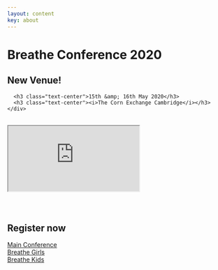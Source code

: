 ```yaml
---
layout: content
key: about
---
```


# Breathe <span class="alt-title">Conference 2020</span>

<div class="container-fluid text-center">

  <div class="row">
    <div class="col-xs-12">
      <h2 class="text-center">New Venue!</h2>

      <h3 class="text-center">15th &amp; 16th May 2020</h3>
      <h3 class="text-center"><i>The Corn Exchange Cambridge</i></h3>
    </div>
  </div>


  <!-- 16:9 aspect ratio -->
  <div class="embed-responsive embed-responsive-16by9" style="margin-top: 30px;">
    <iframe class="embed-responsive-item" src="https://player.vimeo.com/video/325671963"></iframe>
  </div>
  <div class="row" style="margin-top: 70px;">
     <h2 class="text-center">Register now</h2>
  </div>
  <div class="row" >
    <div class="col-xs-12 col-md-4">
      <div class="text-center">
        <a type="button" href="/conference" class="btn btn-secondary btn-lg">Main Conference</a>
      </div>
    </div>
    <div class="col-xs-12 col-md-4">
      <div class="text-center">
        <a type="button" href="/conference/girls" class="btn btn-secondary btn-lg">Breathe Girls</a>
      </div>
    </div>
    <div class="col-xs-12 col-md-4">
      <div class="text-center">
        <a type="button" href="/conference/kids" class="btn btn-secondary btn-lg">Breathe Kids</a>
      </div>
    </div>
  </div>
</div>
